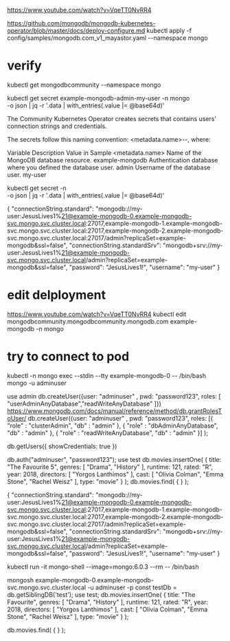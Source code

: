 https://www.youtube.com/watch?v=VqeTT0NvRR4

https://github.com/mongodb/mongodb-kubernetes-operator/blob/master/docs/deploy-configure.md
kubectl apply -f config/samples/mongodb.com_v1_mayastor.yaml --namespace mongo
# verify
kubectl get mongodbcommunity --namespace mongo

kubectl get secret example-mongodb-admin-my-user -n mongo \
-o json | jq -r '.data | with_entries(.value |= @base64d)'

The Community Kubernetes Operator creates secrets that contains users' connection strings and credentials.

The secrets follow this naming convention: <metadata.name>-<auth-db>-<username>, where:

Variable	Description	Value in Sample
<metadata.name>	Name of the MongoDB database resource.	example-mongodb
<auth-db>	Authentication database where you defined the database user.	admin
<username>	Username of the database user.	my-user

kubectl get secret <connection-string-secret-name> -n <my-namespace> \
-o json | jq -r '.data | with_entries(.value |= @base64d)'

{
  "connectionString.standard": "mongodb://my-user:JesusLives1%21@example-mongodb-0.example-mongodb-svc.mongo.svc.cluster.local:27017,example-mongodb-1.example-mongodb-svc.mongo.svc.cluster.local:27017,example-mongodb-2.example-mongodb-svc.mongo.svc.cluster.local:27017/admin?replicaSet=example-mongodb&ssl=false",
  "connectionString.standardSrv": "mongodb+srv://my-user:JesusLives1%21@example-mongodb-svc.mongo.svc.cluster.local/admin?replicaSet=example-mongodb&ssl=false",
  "password": "JesusLives1!",
  "username": "my-user"
}

# edit delployment
https://www.youtube.com/watch?v=VqeTT0NvRR4
kubectl edit mongodbcommunity.mongodbcommunity.mongodb.com example-mongodb -n mongo

# try to connect to pod
kubectl -n mongo exec --stdin --tty example-mongodb-0 -- /bin/bash
mongo -u adminuser

use admin
db.createUser({user: "adminuser" , pwd: "password123", roles: [  "userAdminAnyDatabase","readWriteAnyDatabase" ]})
https://www.mongodb.com/docs/manual/reference/method/db.grantRolesToUser/
db.createUser({user: "adminuser" , pwd: "password123", 
roles:
[{
  "role" : "clusterAdmin",
  "db" : "admin"
},
{
  "role" : "dbAdminAnyDatabase",
  "db" : "admin"
},
{
  "role" : "readWriteAnyDatabase",
  "db" : "admin"
}]
);

db.getUsers({ showCredentials: true })

db.auth("adminuser", "password123");
use test
db.movies.insertOne(
  {
    title: "The Favourite 5",
    genres: [ "Drama", "History" ],
    runtime: 121,
    rated: "R",
    year: 2018,
    directors: [ "Yorgos Lanthimos" ],
    cast: [ "Olivia Colman", "Emma Stone", "Rachel Weisz" ],
    type: "movie"
  }
);
db.movies.find( { } );

{
  "connectionString.standard": "mongodb://my-user:JesusLives1%21@example-mongodb-0.example-mongodb-svc.mongo.svc.cluster.local:27017,example-mongodb-1.example-mongodb-svc.mongo.svc.cluster.local:27017,example-mongodb-2.example-mongodb-svc.mongo.svc.cluster.local:27017/admin?replicaSet=example-mongodb&ssl=false",
  "connectionString.standardSrv": "mongodb+srv://my-user:JesusLives1%21@example-mongodb-svc.mongo.svc.cluster.local/admin?replicaSet=example-mongodb&ssl=false",
  "password": "JesusLives1!",
  "username": "my-user"
}

kubectl run -it mongo-shell --image=mongo:6.0.3 --rm -- /bin/bash

mongosh example-mongodb-0.example-mongodb-svc.mongo.svc.cluster.local -u adminuser -p
const testDb = db.getSiblingDB('test');
use test;
db.movies.insertOne(
  {
    title: "The Favourite",
    genres: [ "Drama", "History" ],
    runtime: 121,
    rated: "R",
    year: 2018,
    directors: [ "Yorgos Lanthimos" ],
    cast: [ "Olivia Colman", "Emma Stone", "Rachel Weisz" ],
    type: "movie"
  }
);

db.movies.find( { } );
